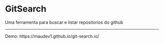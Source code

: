 # GitSearch
Uma ferramenta para buscar e listar repositorios do github
<hr>
Demo: https://maudev1.github.io/git-search.io/
